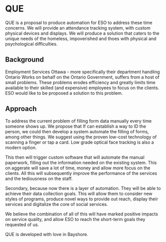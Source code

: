 # QUE
QUE is a proposal to produce automation for ESO to address these time concerns. We will provide an attendance tracking system, with custom physical devices and displays. We will produce a solution that caters to the unique needs of the homeless, impoverished and thoes with physical and psychological difficulties.

## Background
Employment Services Ottawa - more specifically their department handling Ontario Works on behalf on the Ontario Government, suffers from a host of small problems. These problems erodes efficiency and greatly limits time available to their skilled (and expensive) employees to focus on the clients. ESO would like to be proposed a solution to this problem.  

## Approach
To address the current problem of filling form data manually every time someone shows up. We propose that If can establish a way to ID the person, we could then develop a system automate the filling of forms, among other things. We suggest using the proven low-cost technology of scanning a finger or tap a card. Low grade optical face tracking is also a modern option.

This then will trigger custom software that will automate the manual paperwork, filling out the information needed on the existing system. This on aggerate will save a lot of time, money and allow more focus on the clients. All this will subsequently improve the performance of the services and the tediousness on the staff. 

Secondary, because now there is a layer of automation. They will be able to achieve their data collection goals. This will allow them to consider new styles of programs, produce novel ways to provide out reach, display their services and digitalize the core of social services.  

We believe the combination of all of this will have marked positive impacts on service quality, and allow ESO to reach the short-term goals they requested of us.

QUE is developed with love in Bayshore.
